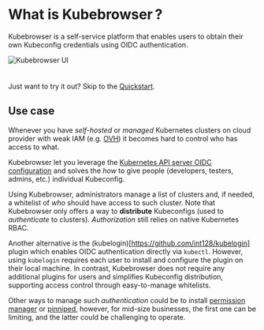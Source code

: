 #  What is Kubebrowser ?

Kubebrowser is a self-service platform that enables users to obtain their own Kubeconfig credentials using OIDC authentication.

![Kubebrowser UI](/kubebrowser-ui.webp)

<div class="tip custom-block" style="padding-top: 8px">

Just want to try it out? Skip to the [Quickstart](./getting-started).

</div>

## Use case

Whenever you have *self-hosted* or *managed* Kubernetes clusters on cloud provider with weak IAM (e.g. [OVH](https://www.ovh.com/)) it becomes hard to control who has access to what.

Kubebrowser let you leverage the [Kubernetes API server OIDC configuration](https://kubernetes.io/docs/reference/access-authn-authz/authentication/#openid-connect-tokens) and solves the *how* to give people (developers, testers, admins, etc.) individual Kubeconfig.

Using Kubebrowser, administrators manage a list of clusters and, if needed, a whitelist of *who* should have access to such cluster. Note that Kubebrowser only offers a way to **distribute** Kubeconfigs (used to *authenticate* to clusters). *Authorization* still relies on native Kubernetes RBAC.

Another alternative is the (kubelogin)[https://github.com/int128/kubelogin] plugin which enables OIDC authentication directly via `kubectl`. However, using `kubelogin` requires each user to install and configure the plugin on their local machine. In contrast, Kubebrowser does not require any additional plugins for users and simplifies Kubeconfig distribution, supporting access control through easy-to-manage whitelists.

Other ways to manage such *authentication* could be to install [permission manager](https://github.com/sighupio/permission-manager) or [pinniped](https://pinniped.dev/), however, for mid-size businesses, the first one can be limiting, and the latter could be challenging to operate.
